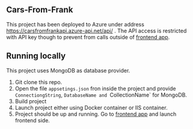 ## Cars-From-Frank

This project has been deployed to Azure under address https://carsfromfrankapi.azure-api.net/api/ .
The API access is restricted with API key though to prevent from calls outside of [frontend app](https://github.com/Raven351/Cars-From-Frank-Frontend).

## Running locally
This project uses MongoDB as database provider.

1. Git clone this repo.
2. Open the file `appsetings.json` fron inside the project and provide `ConnectiongString`, `DatabaseName and `CollectionName` for MongoDB.
3. Build project
4. Launch project either using Docker container or IIS container.
5. Project should be up and running. Go to [frontend app](https://github.com/Raven351/Cars-From-Frank-Frontend) and launch frontend side.
